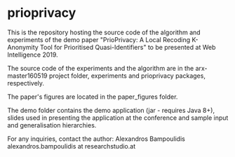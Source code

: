 # prioprivacy
This is the repository hosting the source code of the algorithm and experiments of the demo paper "PrioPrivacy: A Local Recoding K-Anonymity Tool for Prioritised Quasi-Identifiers" to be presented at Web Intelligence 2019.

The source code of the experiments and the algorithm are in the arx-master160519 project folder, experiments and prioprivacy packages, respectively.

The paper's figures are located in the paper_figures folder.

The demo folder contains the demo application (jar - requires Java 8+), slides used in presenting the application at the conference and sample input and generalisation hierarchies.

For any inquiries, contact the author:
Alexandros Bampoulidis
alexandros.bampoulidis at researchstudio.at
